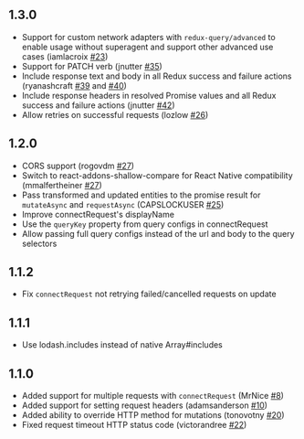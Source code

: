 ## 1.3.0

- Support for custom network adapters with `redux-query/advanced` to enable usage without superagent and support other advanced use cases (iamlacroix [#23](https://github.com/amplitude/redux-query/pull/23))
- Support for PATCH verb (jnutter [#35](https://github.com/amplitude/redux-query/pull/35))
- Include response text and body in all Redux success and failure actions (ryanashcraft [#39](https://github.com/amplitude/redux-query/pull/39) and [#40](https://github.com/amplitude/redux-query/pull/40))
- Include response headers in resolved Promise values and all Redux success and failure actions (jnutter [#42](https://github.com/amplitude/redux-query/pull/42))
- Allow retries on successful requests (lozlow [#26](https://github.com/amplitude/redux-query/pull/26))

## 1.2.0

- CORS support (rogovdm [#27](https://github.com/amplitude/redux-query/pull/29))
- Switch to react-addons-shallow-compare for React Native compatibility (mmalfertheiner [#27](https://github.com/amplitude/redux-query/pull/27))
- Pass transformed and updated entities to the promise result for `mutateAsync` and `requestAsync` (CAPSLOCKUSER [#25](https://github.com/amplitude/redux-query/pull/25))
- Improve connectRequest's displayName
- Use the `queryKey` property from query configs in connectRequest
- Allow passing full query configs instead of the url and body to the query selectors

## 1.1.2

- Fix `connectRequest` not retrying failed/cancelled requests on update

## 1.1.1

- Use lodash.includes instead of native Array#includes

## 1.1.0

- Added support for multiple requests with `connectRequest` (MrNice [#8](https://github.com/amplitude/redux-query/pull/8))
- Added support for setting request headers (adamsanderson [#10](https://github.com/amplitude/redux-query/pull/10))
- Added ability to override HTTP method for mutations (tonovotny [#20](https://github.com/amplitude/redux-query/pull/20))
- Fixed request timeout HTTP status code (victorandree [#22](https://github.com/amplitude/redux-query/pull/22))
